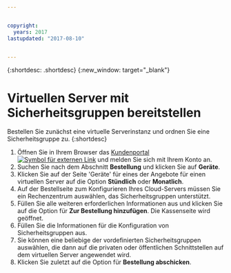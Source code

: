 ```yaml
---


copyright:
  years: 2017
lastupdated: "2017-08-10"


---
```


{:shortdesc: .shortdesc}
{:new_window: target="_blank"}


# Virtuellen Server mit Sicherheitsgruppen bereitstellen

Bestellen Sie zunächst eine virtuelle Serverinstanz und ordnen Sie eine Sicherheitsgruppe zu.
{:shortdesc}
 
1. Öffnen Sie in Ihrem Browser das [Kundenportal ![Symbol für externen Link](../../icons/launch-glyph.svg "Symbol für externen Link")](https://control.softlayer.com/) und melden Sie sich mit Ihrem Konto an. 
2. Suchen Sie nach dem Abschnitt **Bestellung** und klicken Sie auf **Geräte**. 
3. Klicken Sie auf der Seite 'Geräte' für eines der Angebote für einen virtuellen Server auf die Option **Stündlich** oder **Monatlich**. 
4. Auf der Bestellseite zum Konfigurieren Ihres Cloud-Servers müssen Sie ein Rechenzentrum auswählen, das Sicherheitsgruppen unterstützt.
5. Füllen Sie alle weiteren erforderlichen Informationen aus und klicken Sie auf die Option für **Zur Bestellung hinzufügen**. Die Kassenseite wird geöffnet. 
6. Füllen Sie die Informationen für die Konfiguration von Sicherheitsgruppen aus. 
7. Sie können eine beliebige der vordefinierten Sicherheitsgruppen auswählen, die dann auf die privaten oder öffentlichen Schnittstellen auf dem virtuellen Server angewendet wird. 
8. Klicken Sie zuletzt auf die Option für **Bestellung abschicken**. 

